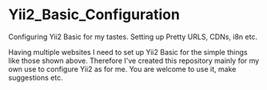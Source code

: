 # Yii2_Basic_Configuration
Configuring Yii2 Basic for my tastes. Setting up Pretty URLS, CDNs, i8n etc.

Having multiple websites I need to set up Yii2 Basic for the simple things like those shown above. Therefore I've created this repository mainly for my own use to configure Yii2 as for me. You are welcome to use it, make suggestions etc.
